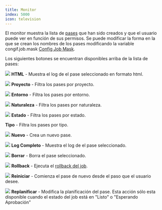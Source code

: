 ```yaml
---
title: Monitor
index: 5000
icon: television
---
```


El monitor muestra la lista de [pases](concepts/job) que han sido creados y que el usuario puede ver en función de sus permisos.
Se puede modificar la forma en la que se crean los nombres de los pases modificando la variable congif.job.mask [Config Job Mask](how-to/config-job-mask).

Los siguientes botones se encuentran disponibles arriba de la lista de pases:

<img src="/static/images/icons/logo-html.svg" /> **HTML** - Muestra el log de el pase seleccionado en formato html.

<img src="/static/images/icons/project.svg" /> **Proyecto** - Filtra los pases por proyecto.

<img src="/static/images/icons/ci-bl.svg" /> **Entorno** - Filtra los pases por entorno.

<img src="/static/images/icons/nature.svg" /> **Naturaleza** - Filtra los pases por naturaleza.

<img src="/static/images/icons/state.svg" /> **Estado** - Filtra los pases por estado.

**Tipo** - Filtra los pases por tipo.

<img src="/static/images/icons/job.svg" /> **Nuevo** - Crea un nuevo pase.

<img src="/static/images/icons/job-full-log.svg" /> **Log Completo** - Muestra el log de el pase seleccionado.

<img src="/static/images/icons/delete.svg" /> **Borrar** - Borra el pase seleccionado.

<img src="/static/images/icons/left.svg" /> **Rollback** - Ejecuta el [rollback del job](concepts/rollback).

<img src="/static/images/icons/job-restart.svg" /> **Reiniciar** - Comienza el pase de nuevo desde el paso que el usuario desee.

<img src="/static/images/icons/datefield.svg"  /> **Replanificar** - Modifica la planificación del pase. Esta acción sólo esta disponible cuando el estado del
job está en "Listo" o "Esperando Aprobación"
